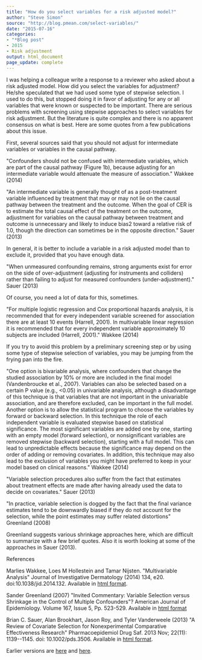 ```yaml
---
title: "How do you select variables for a risk adjusted model?"
author: "Steve Simon"
source: "http://blog.pmean.com/select-variables/"
date: "2015-07-16"
categories: 
- "*Blog post"
- 2015
- Risk adjustment
output: html_document
page_update: complete
---
```


I was helping a colleague write a response to a reviewer who asked about a risk adjusted model. How did you select the variables for adjustment? He/she speculated that we had used some type of stepwise selection. I used to do this, but stopped doing it in favor of adjusting for any or all variables that were known or suspected to be important. There are serious problems with screening using stepwise approaches to select variables for risk adjustment. But the literature is quite complex and there is no apparent consensus on what is best. Here are some quotes from a few publications about this issue.

<!---More--->

First, several sources said that you should not adjust for intermediate variables or variables in the causal pathway.

"Confounders should not be confused with intermediate variables, which are part of the causal pathway (Figure 1b), because adjusting for an intermediate variable would attenuate the measure of association." Wakkee (2014)

"An intermediate variable is generally thought of as a post-treatment variable influenced by treatment that may or may not lie on the causal pathway between the treatment and the outcome. When the goal of CER is to estimate the total causal effect of the treatment on the outcome, adjustment for variables on the causal pathway between treatment and outcome is unnecessary and likely to induce bias2 toward a relative risk of 1.0, though the direction can sometimes be in the opposite direction." Sauer (2013)

In general, it is better to include a variable in a risk adjusted model than to exclude it, provided that you have enough data.

"When unmeasured confounding remains, strong arguments exist for error on the side of over-adjustment (adjusting for instruments and colliders) rather than failing to adjust for measured confounders (under-adjustment)." Sauer (2013)

Of course, you need a lot of data for this, sometimes.

"For multiple logistic regression and Cox proportional hazards analysis, it is recommended that for every independent variable screened for association there are at least 10 events (Harrell, 2001). In multivariable linear regression it is recommended that for every independent variable approximately 10 subjects are included (Harrell, 2001)." Wakkee (2014)

If you try to avoid this problem by a preliminary screening step or by using some type of stepwise selection of variables, you may be jumping from the frying pan into the fire.

"One option is bivariable analysis, where confounders that change the studied association by 10% or more are included in the final model (Vandenbroucke et al., 2007). Variables can also be selected based on a certain P value (e.g., \<0.05) in univariable analysis, although a disadvantage of this technique is that variables that are not important in the univariable association, and are therefore excluded, can be important in the full model. Another option is to allow the statistical program to choose the variables by forward or backward selection. In this technique the role of each independent variable is evaluated stepwise based on statistical significance. The most significant variables are added one by one, starting with an empty model (forward selection), or nonsignificant variables are removed stepwise (backward selection), starting with a full model. This can lead to unpredictable effects because the significance may depend on the order of adding or removing covariates. In addition, this technique may also lead to the exclusion of variables you might have preferred to keep in your model based on clinical reasons." Wakkee (2014)

"Variable selection procedures also suffer from the fact that estimates about treatment effects are made after having already used the data to decide on covariates." Sauer (2013)

"In practice, variable selection is dogged by the fact that the final variance estimates tend to be downwardly biased if they do not account for the selection, while the point estimates may suffer related distortions" Greenland (2008)

Greenland suggests various shrinkage approaches here, which are difficult to summarize with a few brief quotes. Also it is worth looking at some of the approaches in Sauer (2013).

References

Marlies Wakkee, Loes M Hollestein and Tamar Nijsten. "Multivariable Analysis" Journal of Investigative Dermatology (2014) 134, e20. doi:10.1038/jid.2014.132. Available in [html format][wak1].

Sander Greenland (2007) "Invited Commentary: Variable Selection versus Shrinkage in the Control of Multiple Confounders"? American Journal of Epidemiology. Volume 167, Issue 5, Pp. 523-529. Available in [html format][gre1]

Brian C. Sauer, Alan Brookhart, Jason Roy, and Tyler Vanderweele (2013) "A Review of Covariate Selection for Nonexperimental Comparative Effectiveness Research" Pharmacoepidemiol Drug Saf. 2013 Nov; 22(11): 1139--1145. doi: 10.1002/pds.3506. Available in [html format][sau1].


[gre1]: http://aje.oxfordjournals.org/content/167/5/523.full
[sau1]: http://www.ncbi.nlm.nih.gov/pmc/articles/PMC4190055/
[wak1]: http://www.nature.com/jid/journal/v134/n5/full/jid2014132a.html
 
Earlier versions are [here][sim1] and [here][sim2].
 
[sim1]: http://blog.pmean.com/select-variables/
[sim2]: http://new.pmean.com/select-variables/
 
